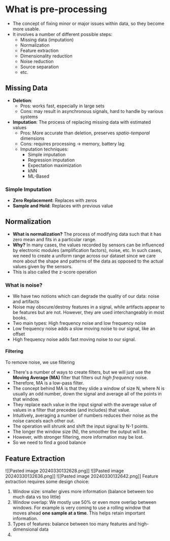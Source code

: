 # What is pre-processing
- The concept of fixing minor or major issues within data, so they become more usable.
- It involves a number of different possible steps:
	- Missing data (imputation)
	- Normalization
	- Feature extraction
	- Dimensionality reduction
	- Noise reduction
	- Source separation
	- etc.
## Missing Data
- **Deletion**:
	- Pros: works fast, especially in large sets
	- Cons: may result in asynchronous signals, hard to handle by various systems
- **Imputation**: The process of replacing missing data with estimated values
	- Pros: More accurate than deletion, preserves *spatio-temporal* dimensions
	- Cons: requires processing -> memory, battery lag
	- Imputation techniques:
		- Simple imputation
		- Regression imputation
		- Expectation maximization
		- kNN
		- ML-Based
### Simple Imputation
- **Zero Replacement**: Replaces with zeros
- **Sample and Hold**: Replaces with previous value
## Normalization
- **What is normalization?** The process of modifying data such that it has zero mean and fits in a particular range.
- **Why?** In many cases, the values recorded by sensors can be influenced by electronic modules (amplification factors), noise, etc. In such cases, we need to create a uniform range across our dataset since we care more about the shape and patterns of the data as opposed to the actual values given by the sensors.
- This is also called the z-score operation
### What is noise?
- We have two notions which can degrade the quality of our data: noise and artifacts
- Noise may obscure/destroy features in a signal, while artifacts appear to be features but are not. However, they are used interchangeably in most books.
- Two main types: High frequency noise and low frequency noise
- Low frequency noise adds a slow moving noise to our signal, like an offset
- High frequency noise adds fast moving noise to our signal.
#### Filtering
To remove noise, we use filtering
- There's a number of ways to create filters, but we will just use the **Moving Average (MA)** filter that filters out *high frequency* noise.
- Therefore, MA is a low-pass filter.
- The concept behind MA is that they slide a window of size N, where N is usually an odd number, down the signal and average all of the points in that window.
- They replace each value in the input signal with the average value of values in a filter that precedes (and includes) that value.
- Intuitively, averaging a number of numbers reduces their noise as the noise cancels each other out.
- The operation will shrunk and shift the input signal by N-1 points.
- The longer the window size (N), the smoother the output will be.
- However, with stronger filtering, more information may be lost.
- So we need to find a good balance
## Feature Extraction
![[Pasted image 20240330132628.png]]
![[Pasted image 20240330132636.png]]
![[Pasted image 20240330132642.png]]
Feature extraction requires some design choice:
1. Window size: smaller gives more information (balance between too much data vs too little)
2. Window overlap: We mostly use 50% or even more overlap between windows. For example is very coming to use a rolling window that moves ahead **one sample at a time**. This helps retain important information.
3. Types of features: balance between too many features and high-dimensional data
4. 